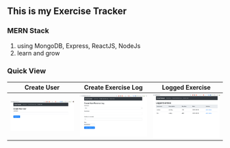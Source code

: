 ## This is my Exercise Tracker

### MERN Stack
1. using MongoDB, Express, ReactJS, NodeJs
2. learn and grow



### Quick View

| Create User | Create Exercise Log | Logged Exercise | 
|--------------|--------------|-----------------|
|<img src='./public/pictures/1.png' width='300px' />| <img src='./public/pictures/2.png' width='300px' />|<img src='./public/pictures/4.png' width='300px' /> |